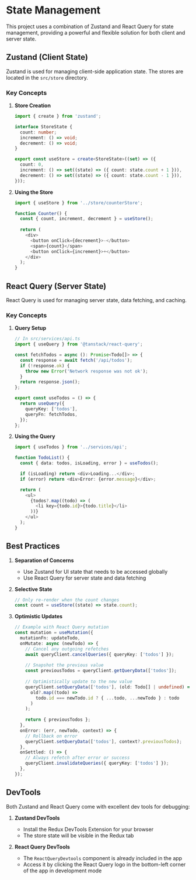 # State Management

This project uses a combination of Zustand and React Query for state management, providing a powerful and flexible solution for both client and server state.

## Zustand (Client State)

Zustand is used for managing client-side application state. The stores are located in the `src/store` directory.

### Key Concepts

1. **Store Creation**
   ```typescript
   import { create } from 'zustand';
   
   interface StoreState {
     count: number;
     increment: () => void;
     decrement: () => void;
   }
   
   export const useStore = create<StoreState>((set) => ({
     count: 0,
     increment: () => set((state) => ({ count: state.count + 1 })),
     decrement: () => set((state) => ({ count: state.count - 1 })),
   }));
   ```

2. **Using the Store**
   ```typescript
   import { useStore } from '../store/counterStore';
   
   function Counter() {
     const { count, increment, decrement } = useStore();
     
     return (
       <div>
         <button onClick={decrement}>-</button>
         <span>{count}</span>
         <button onClick={increment}>+</button>
       </div>
     );
   }
   ```

## React Query (Server State)

React Query is used for managing server state, data fetching, and caching.

### Key Concepts

1. **Query Setup**
   ```typescript
   // In src/services/api.ts
   import { useQuery } from '@tanstack/react-query';
   
   const fetchTodos = async (): Promise<Todo[]> => {
     const response = await fetch('/api/todos');
     if (!response.ok) {
       throw new Error('Network response was not ok');
     }
     return response.json();
   };
   
   export const useTodos = () => {
     return useQuery({
       queryKey: ['todos'],
       queryFn: fetchTodos,
     });
   };
   ```

2. **Using the Query**
   ```typescript
   import { useTodos } from '../services/api';
   
   function TodoList() {
     const { data: todos, isLoading, error } = useTodos();
   
     if (isLoading) return <div>Loading...</div>;
     if (error) return <div>Error: {error.message}</div>;
   
     return (
       <ul>
         {todos?.map((todo) => (
           <li key={todo.id}>{todo.title}</li>
         ))}
       </ul>
     );
   }
   ```

## Best Practices

1. **Separation of Concerns**
   - Use Zustand for UI state that needs to be accessed globally
   - Use React Query for server state and data fetching

2. **Selective State**
   ```typescript
   // Only re-render when the count changes
   const count = useStore((state) => state.count);
   ```

3. **Optimistic Updates**
   ```typescript
   // Example with React Query mutation
   const mutation = useMutation({
     mutationFn: updateTodo,
     onMutate: async (newTodo) => {
       // Cancel any outgoing refetches
       await queryClient.cancelQueries({ queryKey: ['todos'] });
       
       // Snapshot the previous value
       const previousTodos = queryClient.getQueryData(['todos']);
       
       // Optimistically update to the new value
       queryClient.setQueryData(['todos'], (old: Todo[] | undefined) => 
         old?.map((todo) => 
           todo.id === newTodo.id ? { ...todo, ...newTodo } : todo
         )
       );
       
       return { previousTodos };
     },
     onError: (err, newTodo, context) => {
       // Rollback on error
       queryClient.setQueryData(['todos'], context?.previousTodos);
     },
     onSettled: () => {
       // Always refetch after error or success
       queryClient.invalidateQueries({ queryKey: ['todos'] });
     },
   });
   ```

## DevTools

Both Zustand and React Query come with excellent dev tools for debugging:

1. **Zustand DevTools**
   - Install the Redux DevTools Extension for your browser
   - The store state will be visible in the Redux tab

2. **React Query DevTools**
   - The `ReactQueryDevtools` component is already included in the app
   - Access it by clicking the React Query logo in the bottom-left corner of the app in development mode
